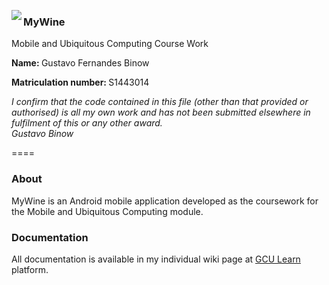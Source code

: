 
<p style="display:block;">
  <img src="https://s3-us-west-2.amazonaws.com/mywine/icon.png" align="left">
  <h3>MyWine</h3>
  <p>Mobile and Ubiquitous Computing Course Work</p>
  <p><b>Name: </b>Gustavo Fernandes Binow</p>
  <p><b>Matriculation number: </b>S1443014</p>
  <i>I confirm that the code contained in this file (other than that provided or authorised) is all my own work and has not been submitted elsewhere in fulfilment of this or any other award.
  <br>Gustavo Binow</i>
</p>
====
<h3>About</h3>
<p>MyWine is an Android mobile application developed as the coursework for the Mobile and Ubiquitous Computing module.</p>
<h3>Documentation</h3>
<p>All documentation is available in my individual wiki page at <a href='http://www.gcu.ac.uk/student/computerstuff/gculearn/' target='_blank'>GCU Learn</a> platform.</p>

